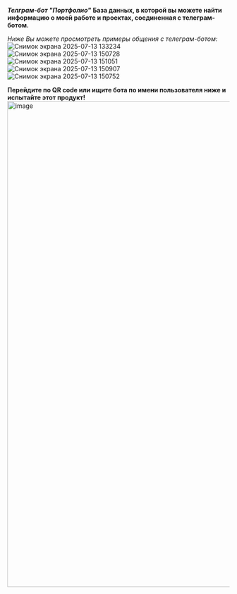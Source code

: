 ***Телграм-бот "Портфолио"***
**База данных, в которой вы можете найти информацию о моей работе и проектах, соединенная с телеграм-ботом.**

_Ниже Вы можете просмотреть примеры общения с телеграм-ботом:_
![Снимок экрана 2025-07-13 133234](https://github.com/user-attachments/assets/2531d1ed-7188-4422-aa5e-8f15615349e5)
![Снимок экрана 2025-07-13 150728](https://github.com/user-attachments/assets/26e905d7-7846-45b2-986f-a1d8a1a57e92)
![Снимок экрана 2025-07-13 151051](https://github.com/user-attachments/assets/d890d43d-ab09-4c91-8bbd-98e6d5524c58)
![Снимок экрана 2025-07-13 150907](https://github.com/user-attachments/assets/83305fbd-3113-4b31-aa9f-9d4b4b153e95)
![Снимок экрана 2025-07-13 150752](https://github.com/user-attachments/assets/c12947f2-07ab-4cc8-8b0c-0db4f1ae4734)

**Перейдите по QR code или ищите бота по имени пользователя ниже и испытайте этот продукт!**
<img width="948" height="1102" alt="image" src="https://github.com/user-attachments/assets/6d0d20bb-d148-42f5-afc9-0f00edf8ef4c" />
